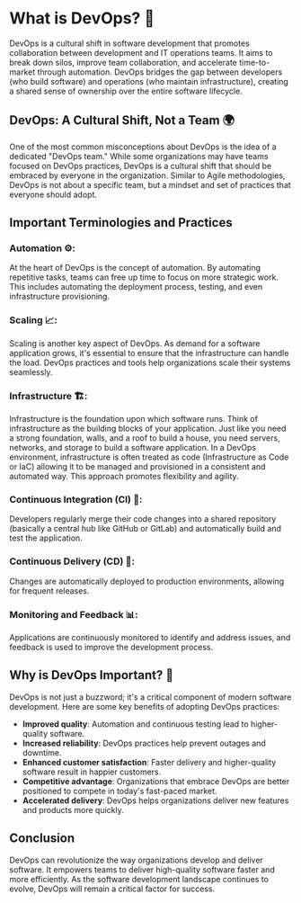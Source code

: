 # What is DevOps? 🤔

DevOps is a cultural shift in software development that promotes collaboration between development and IT operations teams. It aims to break down silos, improve team collaboration, and accelerate time-to-market through automation. DevOps bridges the gap between developers (who build software) and operations (who maintain infrastructure), creating a shared sense of ownership over the entire software lifecycle.

## DevOps: A Cultural Shift, Not a Team 🌍

One of the most common misconceptions about DevOps is the idea of a dedicated "DevOps team." While some organizations may have teams focused on DevOps practices, DevOps is a cultural shift that should be embraced by everyone in the organization. Similar to Agile methodologies, DevOps is not about a specific team, but a mindset and set of practices that everyone should adopt.

## Important Terminologies and Practices

### Automation ⚙️:
At the heart of DevOps is the concept of automation. By automating repetitive tasks, teams can free up time to focus on more strategic work. This includes automating the deployment process, testing, and even infrastructure provisioning.

### Scaling 📈:
Scaling is another key aspect of DevOps. As demand for a software application grows, it's essential to ensure that the infrastructure can handle the load. DevOps practices and tools help organizations scale their systems seamlessly.

### Infrastructure 🏗️:
Infrastructure is the foundation upon which software runs.
Think of infrastructure as the building blocks of your application. Just like you need a strong foundation, walls, and a roof to build a house, you need servers, networks, and storage to build a software application.
In a DevOps environment, infrastructure is often treated as code (Infrastructure as Code or IaC) allowing it to be managed and provisioned in a consistent and automated way. This approach promotes flexibility and agility.

### Continuous Integration (CI) 🔗:
Developers regularly merge their code changes into a shared repository (basically a central hub like GitHub or GitLab) and automatically build and test the application.

### Continuous Delivery (CD) 🚚:
Changes are automatically deployed to production environments, allowing for frequent releases.

### Monitoring and Feedback 📊:
Applications are continuously monitored to identify and address issues, and feedback is used to improve the development process.

## Why is DevOps Important? 🚀

DevOps is not just a buzzword; it's a critical component of modern software development. Here are some key benefits of adopting DevOps practices:

- **Improved quality**: Automation and continuous testing lead to higher-quality software.
- **Increased reliability**: DevOps practices help prevent outages and downtime.
- **Enhanced customer satisfaction**: Faster delivery and higher-quality software result in happier customers.
- **Competitive advantage**: Organizations that embrace DevOps are better positioned to compete in today's fast-paced market.
- **Accelerated delivery**: DevOps helps organizations deliver new features and products more quickly.

## Conclusion

DevOps can revolutionize the way organizations develop and deliver software. It empowers teams to deliver high-quality software faster and more efficiently. As the software development landscape continues to evolve, DevOps will remain a critical factor for success.

